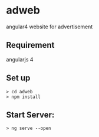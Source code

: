 # adweb
angular4 website for advertisement 

## Requirement
angularjs 4

## Set up

```
> cd adweb
> npm install
```

## Start Server:
```
> ng serve --open
```
